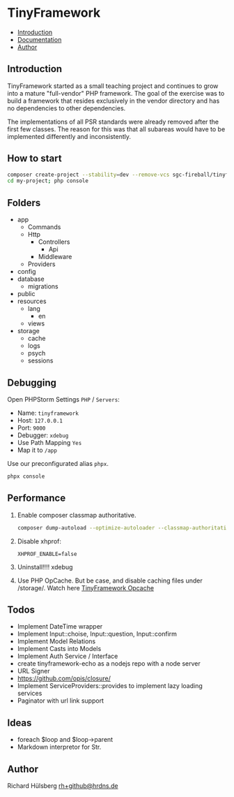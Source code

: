 # TinyFramework

- [Introduction](#introduction)
- [Documentation](./docs/index.md)
- [Author](#author)

## Introduction

TinyFramework started as a small teaching project and continues to grow into a mature "full-vendor" PHP framework. The
goal of the exercise was to build a framework that resides exclusively in the vendor directory and has no dependencies
to other dependencies.

The implementations of all PSR standards were already removed after the first few classes. The reason for this was that
all subareas would have to be implemented differently and inconsistently.

## How to start

```bash
composer create-project --stability=dev --remove-vcs sgc-fireball/tinyframework-skeleton my-project master
cd my-project; php console
```

## Folders

- app
    - Commands
    - Http
        - Controllers
            - Api
        - Middleware
    - Providers
- config
- database
    - migrations
- public
- resources
    - lang
        - en
    - views
- storage
    - cache
    - logs
    - psych
    - sessions

## Debugging

Open PHPStorm Settings `PHP` / `Servers`:

- Name: `tinyframework`
- Host: `127.0.0.1`
- Port: `9000`
- Debugger: `xdebug`
- Use Path Mapping `Yes`
- Map it to `/app`

Use our preconfigurated alias `phpx`.

```bash
phpx console
```

## Performance

1. Enable composer classmap authoritative.
    ```bash
    composer dump-autoload --optimize-autoloader --classmap-authoritative
    ```

2. Disable xhprof:
    ```dotenv
    XHPROF_ENABLE=false
    ```

3. Uninstall!!!! xdebug

4. Use PHP OpCache. But be case, and disable caching files under /storage/. Watch
   here [TinyFramework Opcache](https://github.com/sgc-fireball/tinyframework-opcache)

## Todos

- Implement DateTime wrapper
- Implement Input::choise, Input::question, Input::confirm
- Implement Model Relations
- Implement Casts into Models
- Implement Auth Service / Interface
- create tinyframework-echo as a nodejs repo with a node server
- URL Signer
- https://github.com/opis/closure/
- Implement ServiceProviders::provides to implement lazy loading services
- Paginator with url link support

## Ideas

- foreach $loop and $loop->parent
- Markdown interpretor for Str.

## Author

Richard Hülsberg <rh+github@hrdns.de>
